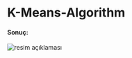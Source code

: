 # K-Means-Algorithm








#### Sonuç:

![resim açıklaması]([https://photos.google.com/search/_tra_/photo/AF1QipNA0kwuqrHjZo-G8mXIKUhw-AK36jZx73XYwad3](https://photos.google.com/share/AF1QipOyKS0vCpRWB6-IRwQCDFTzv5WVXyH9IrQh2eg-DWkTTgTR6Kpx10te0PsijQBwtw/photo/AF1QipP2KmvK7_QO1-YQSOj4w07h8_cZnJQnKk1r6P0H?key=dkU4WDd0NkpFVE96WWRFZlI2UXotY2hvSExVTm5R))
